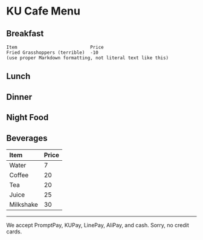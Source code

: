 # KU Cafe Menu


## Breakfast

    Item                           Price
    Fried Grasshoppers (terrible)  -10
    (use proper Markdown formatting, not literal text like this)

## Lunch 


## Dinner


## Night Food


## Beverages

| Item      | Price |
|:----------|-------|
| Water     | 7     |
| Coffee    | 20    |
| Tea       | 20    |
| Juice     | 25    |
| Milkshake | 30    |




---

We accept PromptPay, KUPay, LinePay, AliPay, and cash. Sorry, no credit cards.
